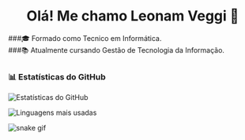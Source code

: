 <h1 align="center">Olá! Me chamo Leonam Veggi 👋</h1>

###🎓 Formado como Tecnico em Informática.<br>
###📚 Atualmente cursando Gestão de Tecnologia da Informação.
##
### 📊 Estatísticas do GitHub

![Estatísticas do GitHub](https://github-readme-stats.vercel.app/api?username=07leonam&show_icons=true&theme=tokyonight)

![Linguagens mais usadas](https://github-readme-stats.vercel.app/api/top-langs/?username=07leonam&layout=compact&theme=tokyonight)




![snake gif](https://github.com/07leonam/07leonam/blob/output/github-contribution-grid-snake.svg)

